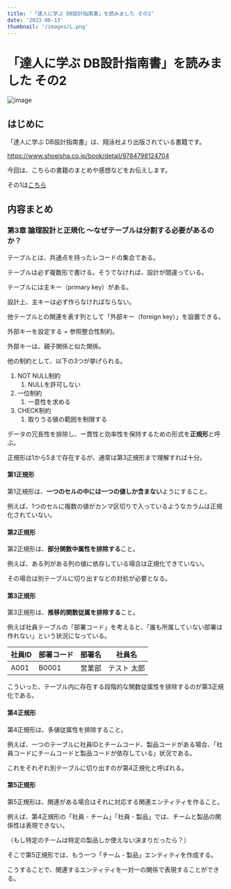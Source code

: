 ```yaml
---
title: '「達人に学ぶ DB設計指南書」を読みました その2'
date: '2023-06-13'
thumbnail: '/images/L.png'
---
```


# 「達人に学ぶ DB設計指南書」を読みました その2

![image](/images/L.png)

## はじめに

「達人に学ぶ DB設計指南書」は、翔泳社より出版されている書籍です。

https://www.shoeisha.co.jp/book/detail/9784798124704

今回は、こちらの書籍のまとめや感想などをお伝えします。

その1は<a href="https://yajimaga-tech-blog.vercel.app/posts/20230613">こちら</a>

## 内容まとめ

### 第3章 論理設計と正規化 ～なぜテーブルは分割する必要があるのか？

テーブルとは、共通点を持ったレコードの集合である。

テーブルは必ず複数形で書ける。そうでなければ、設計が間違っている。

テーブルには主キー（primary key）がある。

設計上、主キーは必ず作らなければならない。

他テーブルとの関連を表す列として「外部キー（foreign key）」を設置できる。

外部キーを設定する = 参照整合性制約。

外部キーは、親子関係と似た関係。

他の制約として、以下の3つが挙げられる。

1. NOT NULL制約
   1.  NULLを許可しない
2. 一位制約
    1.  一意性を求める
3. CHECK制約
   1. 取りうる値の範囲を制限する

データの冗長性を排除し、一貫性と効率性を保持するための形式を**正規形**と呼ぶ。

正規形は1から5まで存在するが、通常は第3正規形まで理解すれば十分。

#### 第1正規形

第1正規形は、**一つのセルの中には一つの値しか含まない**ようにすること。

例えば、1つのセルに複数の値がカンマ区切りで入っているようなカラムは正規化されていない。

#### 第2正規形

第2正規形は、**部分関数中属性を排除する**こと。

例えば、ある列がある列の値に依存している場合は正規化できていない。

その場合は別テーブルに切り出すなどの対処が必要となる。

#### 第3正規形

第3正規形は、**推移的関数従属を排除する**こと。

例えば社員テーブルの「部署コード」を考えると、「誰も所属していない部署は作れない」という状況になっている。

|社員ID|部署コード|部署名|社員名|
|---|---|---|---|
|A001|B0001|営業部|テスト 太郎|

こういった、テーブル内に存在する段階的な関数従属性を排除するのが第3正規化である。

#### 第4正規形

第4正規形は、多値従属性を排除すること。

例えば、一つのテーブルに社員IDとチームコード、製品コードがある場合、「社員コードにチームコードと製品コードが依存している」状況である。

これをそれぞれ別テーブルに切り出すのが第4正規化と呼ばれる。

#### 第5正規形

第5正規形は、関連がある場合はそれに対応する関連エンティティを作ること。

例えば、第4正規形の「社員 - チーム」「社員 - 製品」では、チームと製品の関係性は表現できない。

（もし特定のチームは特定の製品しか使えない決まりだったら？）

そこで第5正規形では、もう一つ「チーム - 製品」エンティティを作成する。

こうすることで、関連するエンティティを一対一の関係で表現することができる。
